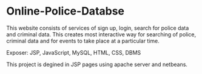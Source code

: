 # Online-Police-Databse
This website consists of services of sign up, login, search for police data and criminal data. 
This creates most interactive way for searching of police, criminal data and for events to take place at a particular time.


Exposer: JSP, JavaScript, MySQL, HTML, CSS, DBMS


This project is degined in JSP pages using apache server and netbeans.
